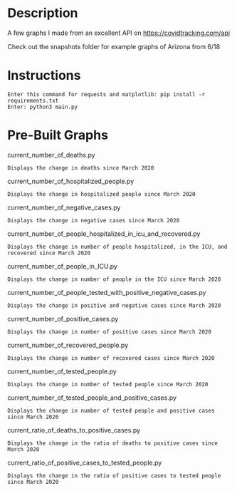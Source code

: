 # Description
A few graphs I made from an excellent API on https://covidtracking.com/api

Check out the snapshots folder for example graphs of Arizona from 6/18

# Instructions
    Enter this command for requests and matplotlib: pip install -r requirements.txt  
    Enter: python3 main.py

# Pre-Built Graphs
current_number_of_deaths.py

    Displays the change in deaths since March 2020

current_number_of_hospitalized_people.py

    Displays the change in hospitalized people since March 2020

current_number_of_negative_cases.py

    Displays the change in negative cases since March 2020

current_number_of_people_hospitalized_in_icu_and_recovered.py

    Displays the change in number of people hospitalized, in the ICU, and recovered since March 2020
    
current_number_of_people_in_ICU.py
    
    Displays the change in number of people in the ICU since March 2020
    
current_number_of_people_tested_with_positive_negative_cases.py

    Displays the change in positive and negative cases since March 2020

current_number_of_positive_cases.py

    Displays the change in number of positive cases since March 2020

current_number_of_recovered_people.py

    Displays the change in number of recovered cases since March 2020
    
current_number_of_tested_people.py

    Displays the change in number of tested people since March 2020

current_number_of_tested_people_and_positive_cases.py

    Displays the change in number of tested people and positive cases since March 2020

current_ratio_of_deaths_to_positive_cases.py

    Displays the change in the ratio of deaths to positive cases since March 2020
    
current_ratio_of_positive_cases_to_tested_people.py

    Displays the change in the ratio of positive cases to tested people since March 2020
